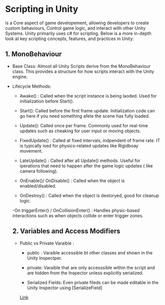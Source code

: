 # Scripting in Unity

 is a Core aspect of game developement, allowing developers to create custom behaviours, Control game logic, and interact with other Unity Systems. Unity primarily uses c# for scripting. Below is a more in-depth look at key scripting concepts, features, and practices in Unity:

## 1. MonoBehaviour

* Base Class: Almost all Unity Scripts derive from the MonoBehaviour class. This provides a structure for how scripts interact with the Unity engine.

* Lifecycle Methods:

    - Awake() : Called when the script instance is being laoded. Used for initialization before Start().

    - Start(): Called before the first frame update. Initialization code can go here if you need something afete the scene has fully loaded.

    - Update(): Called once per frame. Commonly used for real-time updates such as cheaking for user input or moving objects.

    - FixedUpdate() : Called at fixed intervals, indpendent of frame rate. IT is typically ised for physics-related updates like Rigidboay movement.

    - LateUpdate() : Called after all Update() methods. Useful for iperations that need to happen after the game logic updates ( like camera following).

    - OnEnable()/ OnDisable() : Called when the object is enabled/disabled.

    - OnDestroy() : Called when the object is destoryed, good for cleanup logic.

    -On triggerEnter() / OnCollisionEnter() : Handles physic-based interactions such as when objects collide or enter trigger zones.

    ## 2. Variables and Access Modifiers

    * Public vs Private Varaible : 
        - public : Varaible accessible bt other classes and shown in the Unity Inspectper.

        - private: Varaible that are only accesssible within the script and are hidden from the Inspector unless explicitly serialized.

        - Serialized Fields: Even private fileds can be made editable in the Unity Inspector using [SerializeField]

        [Link](/Variable.cs)

